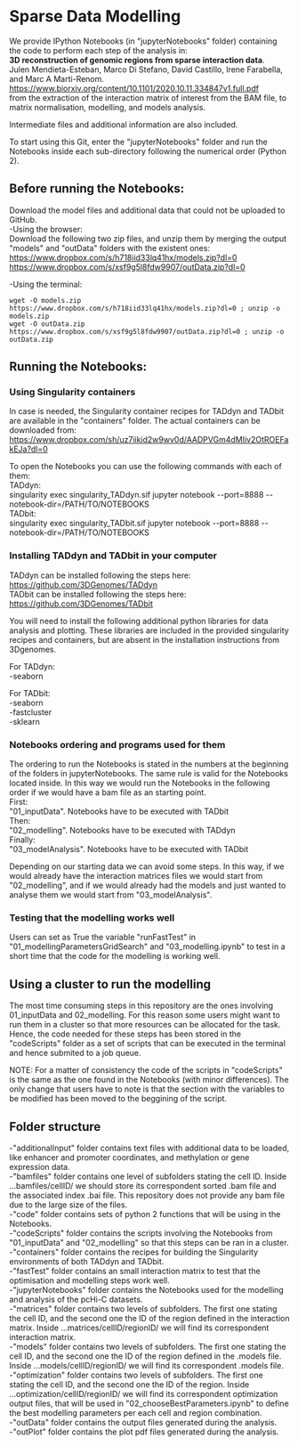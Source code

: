 # Sparse Data Modelling
We provide IPython Notebooks (in "jupyterNotebooks" folder) containing the code to perform each step of the analysis in:  
**3D reconstruction of genomic regions from sparse interaction data**.  
Julen Mendieta-Esteban, Marco Di Stefano, David Castillo, Irene Farabella, and Marc A Marti-Renom.  
https://www.biorxiv.org/content/10.1101/2020.10.11.334847v1.full.pdf  
from the extraction of the interaction matrix of interest from the BAM file, to matrix normalisation, modelling, and models analysis.  

Intermediate files and additional information are also included.

To start using this Git, enter the "jupyterNotebooks" folder and run the Notebooks inside each sub-directory following the numerical order (Python 2).  

## Before running the Notebooks:
Download the model files and additional data that could not be uploaded to GitHub.  
-Using the browser:  
Download the following two zip files, and unzip them by merging the output "models" and "outData" folders with the existent ones:  
https://www.dropbox.com/s/h718iid33lq41hx/models.zip?dl=0  
https://www.dropbox.com/s/xsf9g5l8fdw9907/outData.zip?dl=0  
  
-Using the terminal:  
```
wget -O models.zip https://www.dropbox.com/s/h718iid33lq41hx/models.zip?dl=0 ; unzip -o models.zip   
wget -O outData.zip https://www.dropbox.com/s/xsf9g5l8fdw9907/outData.zip?dl=0 ; unzip -o outData.zip   
```



## Running the Notebooks:  
### Using Singularity containers
In case is needed, the Singularity container recipes for TADdyn and TADbit are available in the "containers" folder. The actual containers can be downloaded from:   
https://www.dropbox.com/sh/uz7iikid2w9wv0d/AADPVGm4dMIiv2OtROEFakEJa?dl=0

To open the Notebooks you can use the following commands with each of them:  
TADdyn:  
singularity exec singularity_TADdyn.sif jupyter notebook --port=8888 --notebook-dir=/PATH/TO/NOTEBOOKS  
TADbit:  
singularity exec singularity_TADbit.sif jupyter notebook --port=8888 --notebook-dir=/PATH/TO/NOTEBOOKS

### Installing TADdyn and TADbit in your computer
TADdyn can be installed following the steps here:  
https://github.com/3DGenomes/TADdyn  
TADbit can be installed following the steps here:  
https://github.com/3DGenomes/TADbit  

You will need to install the following additional python libraries for data analysis and plotting. These libraries are included in the provided singularity recipes and containers, but are absent in the installation instructions from 3Dgenomes.  

For TADdyn:  
-seaborn  
   
For TADbit:  
-seaborn  
-fastcluster  
-sklearn  

### Notebooks ordering and programs used for them
The ordering to run the Notebooks is stated in the numbers at the beginning of the folders in jupyterNotebooks. The same rule is valid for the Notebooks located inside. In this way we would run the Notebooks in the following order if we would have a bam file as an starting point.  
First:  
"01_inputData". Notebooks have to be executed with TADbit  
Then:  
"02_modelling". Notebooks have to be executed with TADdyn  
Finally:  
"03_modelAnalysis". Notebooks have to be executed with TADbit  
  
Depending on our starting data we can avoid some steps. In this way, if we would already have the interaction matrices files we would start from "02_modelling", and if we would already had the models and just wanted to analyse them we would start from "03_modelAnalysis".  

### Testing that the modelling works well
Users can set as True the variable "runFastTest" in "01_modellingParametersGridSearch" and "03_modelling.ipynb" to test in a short time that the code for the modelling is working well.  

## Using a cluster to run the modelling
The most time consuming steps in this repository are the ones involving 01_inputData and 02_modelling. For this reason some users might want to run them in a cluster so that more resources can be allocated for the task. Hence, the code needed for these steps has been stored in the "codeScripts" folder as a set of scripts that can be executed in the terminal and hence submited to a job queue.  

NOTE: For a matter of consistency the code of the scripts in "codeScripts" is the same as the one found in the Notebooks (with minor differences). The only change that users have to note is that the section with the variables to be modified has been moved to the beggining of the script.

## Folder structure
-"additionalInput" folder contains text files with additional data to be loaded, like enhancer and promoter coordinates, and methylation or gene expression data.  
-"bamfiles" folder contains one level of subfolders stating the cell ID. Inside ...bamfiles/cellID/ we should store its correspondent sorted .bam file and the associated index .bai file. This repository does not provide any bam file due to the large size of the files.  
-"code" folder contains sets of python 2 functions that will be using in the Notebooks.  
-"codeScripts" folder contains the scripts involving the Notebooks from "01_inputData" and "02_modelling" so that this steps can be ran in a cluster.  
-"containers" folder contains the recipes for building the Singularity environments of both TADdyn and TADbit.  
-"fastTest" folder contains an small interaction matrix to test that the optimisation and modelling steps work well.  
-"jupyterNotebooks" folder contains the Notebooks used for the modelling and analysis of the pcHi-C datasets.  
-"matrices" folder contains two levels of subfolders. The first one stating the cell ID, and the second one the ID of the region defined in the interaction matrix. Inside ...matrices/cellID/regionID/ we will find its correspondent interaction matrix.  
-"models" folder contains two levels of subfolders. The first one stating the cell ID, and the second one the ID of the region defined in the .models file. Inside ...models/cellID/regionID/ we will find its correspondent .models file.  
-"optimization" folder contains two levels of subfolders. The first one stating the cell ID, and the second one the ID of the region. Inside ...optimization/cellID/regionID/ we will find its correspondent optimization output files, that will be used in "02_chooseBestParameters.ipynb" to define the best modelling parameters per each cell and region combination.  
-"outData" folder contains the output files generated during the analysis.  
-"outPlot" folder contains the plot pdf files generated during the analysis.  

